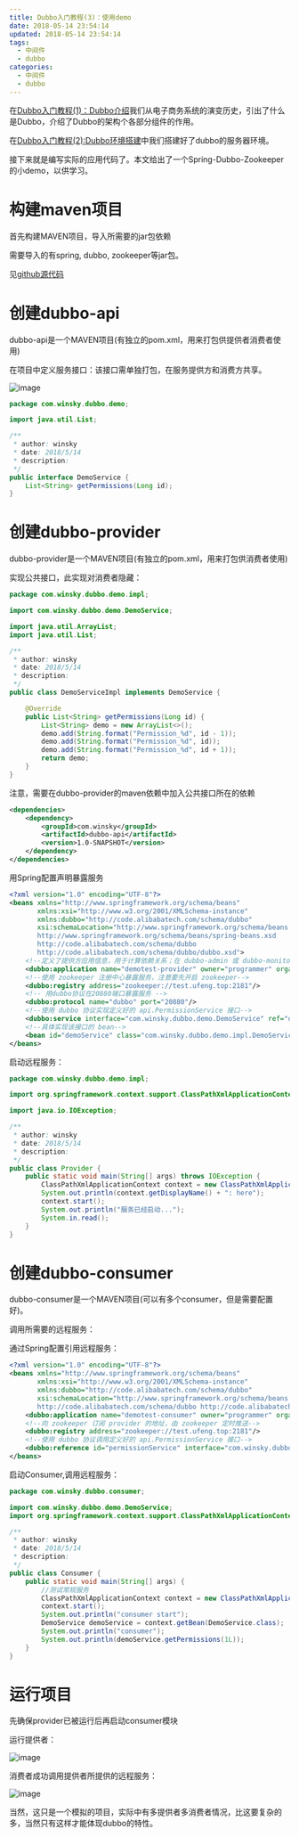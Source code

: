 ```yaml
---
title: Dubbo入门教程(3)：使用demo
date: 2018-05-14 23:54:14
updated: 2018-05-14 23:54:14
tags:
  - 中间件
  - dubbo
categories: 
  - 中间件
  - dubbo
---
```


在[Dubbo入门教程(1)：Dubbo介绍][1]我们从电子商务系统的演变历史，引出了什么是Dubbo，介绍了Dubbo的架构个各部分组件的作用。

在[Dubbo入门教程(2):Dubbo环境搭建][2]中我们搭建好了dubbo的服务器环境。

接下来就是编写实际的应用代码了。本文给出了一个Spring-Dubbo-Zookeeper的小demo，以供学习。

<!-- more -->

# 构建maven项目
首先构建MAVEN项目，导入所需要的jar包依赖

需要导入的有spring, dubbo, zookeeper等jar包。 

见[github源代码][3]

# 创建dubbo-api
dubbo-api是一个MAVEN项目(有独立的pom.xml，用来打包供提供者消费者使用)

在项目中定义服务接口：该接口需单独打包，在服务提供方和消费方共享。 

![image](https://pic.winsky.wang/images/2018/05/14/dubbo-api.png)

```Java
package com.winsky.dubbo.demo;

import java.util.List;

/**
 * author: winsky
 * date: 2018/5/14
 * description:
 */
public interface DemoService {
    List<String> getPermissions(Long id);
}
```

# 创建dubbo-provider
dubbo-provider是一个MAVEN项目(有独立的pom.xml，用来打包供消费者使用)

实现公共接口，此实现对消费者隐藏：

```Java
package com.winsky.dubbo.demo.impl;

import com.winsky.dubbo.demo.DemoService;

import java.util.ArrayList;
import java.util.List;

/**
 * author: winsky
 * date: 2018/5/14
 * description:
 */
public class DemoServiceImpl implements DemoService {

    @Override
    public List<String> getPermissions(Long id) {
        List<String> demo = new ArrayList<>();
        demo.add(String.format("Permission_%d", id - 1));
        demo.add(String.format("Permission_%d", id));
        demo.add(String.format("Permission_%d", id + 1));
        return demo;
    }
}
```

注意，需要在dubbo-provider的maven依赖中加入公共接口所在的依赖
```xml
<dependencies>
    <dependency>
        <groupId>com.winsky</groupId>
        <artifactId>dubbo-api</artifactId>
        <version>1.0-SNAPSHOT</version>
    </dependency>
</dependencies>
```

用Spring配置声明暴露服务
```xml
<?xml version="1.0" encoding="UTF-8"?>
<beans xmlns="http://www.springframework.org/schema/beans"
       xmlns:xsi="http://www.w3.org/2001/XMLSchema-instance"
       xmlns:dubbo="http://code.alibabatech.com/schema/dubbo"
       xsi:schemaLocation="http://www.springframework.org/schema/beans
       http://www.springframework.org/schema/beans/spring-beans.xsd
       http://code.alibabatech.com/schema/dubbo
       http://code.alibabatech.com/schema/dubbo/dubbo.xsd">
    <!--定义了提供方应用信息，用于计算依赖关系；在 dubbo-admin 或 dubbo-monitor 会显示这个名字，方便辨识-->
    <dubbo:application name="demotest-provider" owner="programmer" organization="dubbox"/>
    <!--使用 zookeeper 注册中心暴露服务，注意要先开启 zookeeper-->
    <dubbo:registry address="zookeeper://test.ufeng.top:2181"/>
    <!-- 用dubbo协议在20880端口暴露服务 -->
    <dubbo:protocol name="dubbo" port="20880"/>
    <!--使用 dubbo 协议实现定义好的 api.PermissionService 接口-->
    <dubbo:service interface="com.winsky.dubbo.demo.DemoService" ref="demoService" protocol="dubbo"/>
    <!--具体实现该接口的 bean-->
    <bean id="demoService" class="com.winsky.dubbo.demo.impl.DemoServiceImpl"/>
</beans>
```

启动远程服务：
```Java
package com.winsky.dubbo.demo.impl;

import org.springframework.context.support.ClassPathXmlApplicationContext;

import java.io.IOException;

/**
 * author: winsky
 * date: 2018/5/14
 * description:
 */
public class Provider {
    public static void main(String[] args) throws IOException {
        ClassPathXmlApplicationContext context = new ClassPathXmlApplicationContext("provider.xml");
        System.out.println(context.getDisplayName() + ": here");
        context.start();
        System.out.println("服务已经启动...");
        System.in.read();
    }
}
```

# 创建dubbo-consumer
dubbo-consumer是一个MAVEN项目(可以有多个consumer，但是需要配置好)。

调用所需要的远程服务：

通过Spring配置引用远程服务：
```xml
<?xml version="1.0" encoding="UTF-8"?>
<beans xmlns="http://www.springframework.org/schema/beans"
       xmlns:xsi="http://www.w3.org/2001/XMLSchema-instance"
       xmlns:dubbo="http://code.alibabatech.com/schema/dubbo"
       xsi:schemaLocation="http://www.springframework.org/schema/beans http://www.springframework.org/schema/beans/spring-beans.xsd
       http://code.alibabatech.com/schema/dubbo http://code.alibabatech.com/schema/dubbo/dubbo.xsd">
    <dubbo:application name="demotest-consumer" owner="programmer" organization="dubbox"/>
    <!--向 zookeeper 订阅 provider 的地址，由 zookeeper 定时推送-->
    <dubbo:registry address="zookeeper://test.ufeng.top:2181"/>
    <!--使用 dubbo 协议调用定义好的 api.PermissionService 接口-->
    <dubbo:reference id="permissionService" interface="com.winsky.dubbo.demo.DemoService"/>
</beans>
```

启动Consumer,调用远程服务：
```Java
package com.winsky.dubbo.consumer;

import com.winsky.dubbo.demo.DemoService;
import org.springframework.context.support.ClassPathXmlApplicationContext;

/**
 * author: winsky
 * date: 2018/5/14
 * description:
 */
public class Consumer {
    public static void main(String[] args) {
        //测试常规服务
        ClassPathXmlApplicationContext context = new ClassPathXmlApplicationContext("consumer.xml");
        context.start();
        System.out.println("consumer start");
        DemoService demoService = context.getBean(DemoService.class);
        System.out.println("consumer");
        System.out.println(demoService.getPermissions(1L));
    }
}
```

# 运行项目
先确保provider已被运行后再启动consumer模块

运行提供者：

![image](https://pic.winsky.wang/images/2018/05/14/provider.png)

消费者成功调用提供者所提供的远程服务： 

![image](https://pic.winsky.wang/images/2018/05/14/consumer.png)


当然，这只是一个模拟的项目，实际中有多提供者多消费者情况，比这要复杂的多，当然只有这样才能体现dubbo的特性。


[1]: https://blog.winsky.wang/中间件/dubbo/Dubbo入门教程(1)：Dubbo介绍/ "Dubbo入门教程(1)：Dubbo介绍"
[2]: https://blog.winsky.wang/中间件/dubbo/Dubbo入门教程(2)：Dubbo环境搭建/ "Dubbo入门教程(2):Dubbo环境搭建"
[3]: https://github.com/winsky94/dubbo_demo "github源代码"